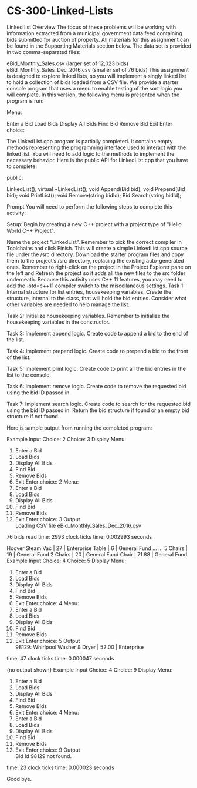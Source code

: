 # CS-300-Linked-Lists
Linked list
Overview
The focus of these problems will be working with information extracted from a municipal government data feed containing bids submitted for auction of property. All materials for this assignment can be found in the Supporting Materials section below. The data set is provided in two comma-separated files:

eBid_Monthly_Sales.csv (larger set of 12,023 bids)
eBid_Monthly_Sales_Dec_2016.csv (smaller set of 76 bids)
This assignment is designed to explore linked lists, so you will implement a singly linked list to hold a collection of bids loaded from a CSV file. We provide a starter console program that uses a menu to enable testing of the sort logic you will complete. In this version, the following menu is presented when the program is run:

Menu:

Enter a Bid
Load Bids
Display All Bids
Find Bid
Remove Bid
Exit
Enter choice:

The LinkedList.cpp program is partially completed. It contains empty methods representing the programming interface used to interact with the linked list. You will need to add logic to the methods to implement the necessary behavior. Here is the public API for LinkedList.cpp that you have to complete:

public:

LinkedList();
virtual ~LinkedList();
void Append(Bid bid);
void Prepend(Bid bid);
void PrintList();
void Remove(string bidId);
Bid Search(string bidId);

Prompt
You will need to perform the following steps to complete this activity:

Setup: Begin by creating a new C++ project with a project type of "Hello World C++ Project".

Name the project “LinkedList”. Remember to pick the correct compiler in Toolchains and click Finish. This will create a simple LinkedList.cpp source file under the /src directory.
Download the starter program files and copy them to the project’s /src directory, replacing the existing auto-generated ones. Remember to right-click on the project in the Project Explorer pane on the left and Refresh the project so it adds all the new files to the src folder underneath.
Because this activity uses C++ 11 features, you may need to add the -std=c++11 compiler switch to the miscellaneous settings.
Task 1: Internal structure for list entries, housekeeping variables. Create the structure, internal to the class, that will hold the bid entries. Consider what other variables are needed to help manage the list.

Task 2: Initialize housekeeping variables. Remember to initialize the housekeeping variables in the constructor.

Task 3: Implement append logic. Create code to append a bid to the end of the list.

Task 4: Implement prepend logic. Create code to prepend a bid to the front of the list.

Task 5: Implement print logic. Create code to print all the bid entries in the list to the console.

Task 6: Implement remove logic. Create code to remove the requested bid using the bid ID passed in.

Task 7: Implement search logic. Create code to search for the requested bid using the bid ID passed in. Return the bid structure if found or an empty bid structure if not found.

Here is sample output from running the completed program:

Example Input	Choice: 2	Choice: 3 
Display	Menu:
1. Enter a Bid
2. Load Bids
3. Display All Bids
4. Find Bid
5. Remove Bids
9. Exit
Enter choice: 2	Menu:
1. Enter a Bid
2. Load Bids
3. Display All Bids
4. Find Bid
5. Remove Bids
9. Exit
Enter choice: 3
Output	
Loading CSV file eBid_Monthly_Sales_Dec_2016.csv

76 bids read
time: 2993 clock ticks
time: 0.002993 seconds

Hoover Steam Vac | 27 | Enterprise
Table | 6 | General Fund
...
...
5 Chairs | 19 | General Fund
2 Chairs | 20 | General Fund
Chair | 71.88 | General Fund
Example Input	Choice: 4	Choice: 5 
Display	Menu:
1. Enter a Bid
2. Load Bids
3. Display All Bids
4. Find Bid
5. Remove Bids
9. Exit
Enter choice: 4	Menu:
1. Enter a Bid
2. Load Bids
3. Display All Bids
4. Find Bid
5. Remove Bids
9. Exit
Enter choice: 5
Output	
98129: Whirlpool Washer & Dryer | 52.00 | Enterprise

time: 47 clock ticks
time: 0.000047 seconds

{no output shown}
Example Input	Choice: 4	Choice: 9 
Display	Menu:
1. Enter a Bid
2. Load Bids
3. Display All Bids
4. Find Bid
5. Remove Bids
9. Exit
Enter choice: 4	Menu:
1. Enter a Bid
2. Load Bids
3. Display All Bids
4. Find Bid
5. Remove Bids
9. Exit
Enter choice: 9
Output	
Bid Id 98129 not found.

time: 23 clock ticks
time: 0.000023 seconds

Good bye.
